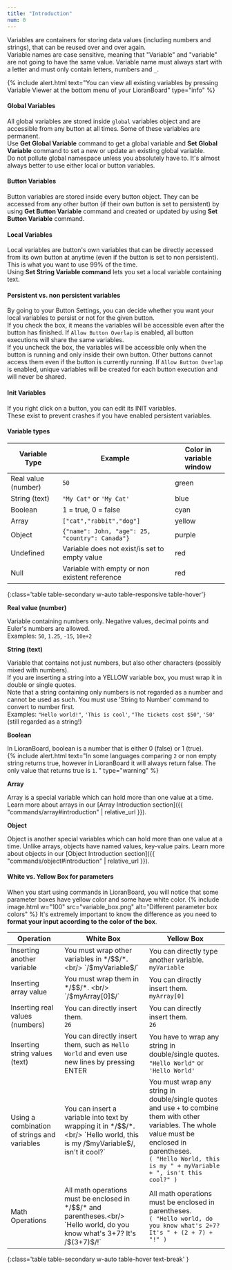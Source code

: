 ```yaml
---
title: "Introduction"
num: 0
---
```


Variables are containers for storing data values (including numbers and strings), that can be reused over and over again.\
Variable names are case sensitive, meaning that "Variable" and "variable" are not going to have the same value. Variable name must always start with a letter and must only contain letters, numbers and `_`. 

{% include alert.html text="You can view all existing variables by pressing Variable Viewer at the bottom menu of your LioranBoard" type="info" %}

#### Global Variables
All global variables are stored inside `global` variables object and are accessible from any button at all times. Some of these variables are permanent.\
Use **Get Global Variable** command to get a global variable and **Set Global Variable** command to set a new or update an existing global variable.\
Do not pollute global namespace unless you absolutely have to. It's almost always better to use either local or button variables.

#### Button Variables
Button variables are stored inside every button object. They can be accessed from any other button (if their own button is set to persistent) by using **Get Button Variable** command and created or updated by using **Set Button Variable** command.

#### Local Variables
Local variables are button's own variables that can be directly accessed from its own button at anytime (even if the button is set to non persistent). This is what you want to use 99% of the time.\
Using **Set String Variable command** lets you set a local variable containing text.

#### Persistent vs. non persistent variables
By going to your Button Settings, you can decide whether you want your local variables to persist or not for the given button.\
If you check the box, it means the variables will be accessible even after the button has finished. If `Allow Button Overlap` is enabled, all button executions will share the same variables.\
If you uncheck the box, the variables will be accessible only when the button is running and only inside their own button. Other buttons cannot access them even if the button is currently running. If `Allow Button Overlap` is enabled, unique variables will be created for each button execution and will never be shared.


#### Init Variables
If you right click on a button, you can edit its INIT variables.\
These exist to prevent crashes if you have enabled persistent variables.


#### Variable types

| Variable Type | Example | Color in variable window | 
|-------|--------|--------|
|Real value (number) | `50` | green|
|String (text) | `"My Cat"` or `'My Cat'` | blue|
|Boolean | 1 = true, 0 = false | cyan|
|Array | `["cat","rabbit","dog"]` | yellow|
|Object | `{"name": John, "age": 25, "country": Canada"}` | purple|
|Undefined | Variable does not exist/is set to empty value| red |
|Null | Variable with empty or non existent reference | red|
{:class='table table-secondary w-auto table-responsive table-hover'}

**Real value (number)**  

Variable containing numbers only. Negative values, decimal points and Euler's numbers are allowed.\
Examples: `50`, `1.25`, `-15`, `10e+2`

**String (text)**  

Variable that contains not just numbers, but also other characters (possibly mixed with numbers).\
If you are inserting a string into a YELLOW variable box, you must wrap it in double or single quotes.\
Note that a string containing only numbers is not regarded as a number and cannot be used as such. You must use 'String to Number' command to convert to number first.\
Examples: `"Hello world!"`, `'This is cool'`, `"The tickets cost $50"`, `'50'` (still regarded as a string!)

**Boolean**  

In LioranBoard, boolean is a number that is either 0 (false) or 1 (true).\
{% include alert.html text="In some languages comparing <code>2</code> or non empty string returns true, however in LioranBoard it will always return false. The only value that returns true is <code>1</code>. " type="warning" %} 

**Array**  

Array is a special variable which can hold more than one value at a time. Learn more about arrays in our [Array Introduction section]({{ "commands/array#introduction" | relative_url }}).

**Object**  

Object is another special variables which can hold more than one value at a time. Unlike arrays, objects have named values, key-value pairs. Learn more about objects in our [Object Introduction section]({{ "commands/object#introduction" | relative_url }}).

#### White vs. Yellow Box for parameters
When you start using commands in LioranBoard, you will notice that some parameter boxes have yellow color and some have white color.
{% include image.html w="100" src="variable_box.png" alt="Different parameter box colors" %}
It's extremely important to know the difference as you need to **format your input according to the color of the box**.

| Operation | White Box| Yellow Box| 
|-------|--------|--------
|Inserting another variable | You must wrap other variables in */$$/*. <br/> `/$myVariable$/` | You can directly type another variable.<br/> `myVariable`
|Inserting array value | You must wrap them in */$$/*. <br/> `/$myArray[0]$/` | You can directly insert them. <br/> `myArray[0]`
|Inserting real values (numbers) | You can directly insert them.<br/> `26` | You can directly insert them. <br/> `26`
|Inserting string values (text) | You can directly insert them, such as `Hello World` and even use new lines by pressing ENTER | You have to wrap any string in double/single quotes. <br/> `"Hello World"` or `'Hello World'`
|Using a combination of strings and variables | You can insert a variable into text by wrapping it in */$$/*. <br/> `Hello world, this is my /$myVariable$/, isn't it cool?` | You must wrap any string in double/single quotes and use `+` to combine them with other variables. The whole value must be enclosed in parentheses. <br/> `( "Hello World, this is my " + myVariable + ", isn't this cool?" )`
|Math Operations| All math operations must be enclosed in */$$/* and parentheses.<br/> `Hello world, do you know what's 3+7? It's /$(3+7)$/!` | All math operations must be enclosed in parentheses.<br/> `( "Hello world, do you know what's 2+7? It's " + (2 + 7) + "!" )`
{:class='table table-secondary w-auto table-hover text-break' }










